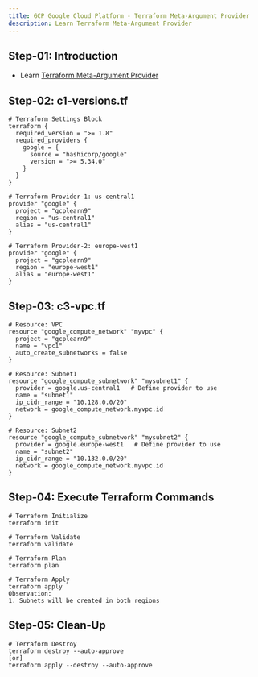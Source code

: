 ```yaml
---
title: GCP Google Cloud Platform - Terraform Meta-Argument Provider
description: Learn Terraform Meta-Argument Provider
---
```


## Step-01: Introduction
- Learn [Terraform Meta-Argument Provider](https://developer.hashicorp.com/terraform/language/meta-arguments/resource-provider)

## Step-02: c1-versions.tf
```hcl
# Terraform Settings Block
terraform {
  required_version = ">= 1.8"
  required_providers {
    google = {
      source = "hashicorp/google"
      version = ">= 5.34.0"
    }
  }
}

# Terraform Provider-1: us-central1
provider "google" {
  project = "gcplearn9"
  region = "us-central1"
  alias = "us-central1"    
}

# Terraform Provider-2: europe-west1
provider "google" {
  project = "gcplearn9"
  region = "europe-west1"
  alias = "europe-west1"  
}
```

## Step-03: c3-vpc.tf
```hcl
# Resource: VPC
resource "google_compute_network" "myvpc" {
  project = "gcplearn9"
  name = "vpc1"
  auto_create_subnetworks = false   
}

# Resource: Subnet1
resource "google_compute_subnetwork" "mysubnet1" {
  provider = google.us-central1   # Define provider to use
  name = "subnet1"
  ip_cidr_range = "10.128.0.0/20"
  network = google_compute_network.myvpc.id 
}

# Resource: Subnet2
resource "google_compute_subnetwork" "mysubnet2" {
  provider = google.europe-west1   # Define provider to use
  name = "subnet2"
  ip_cidr_range = "10.132.0.0/20"
  network = google_compute_network.myvpc.id 
}
```

## Step-04: Execute Terraform Commands
```t
# Terraform Initialize
terraform init

# Terraform Validate
terraform validate

# Terraform Plan
terraform plan

# Terraform Apply
terraform apply
Observation: 
1. Subnets will be created in both regions
```

## Step-05: Clean-Up
```t
# Terraform Destroy
terraform destroy --auto-approve
[or]
terraform apply --destroy --auto-approve
```